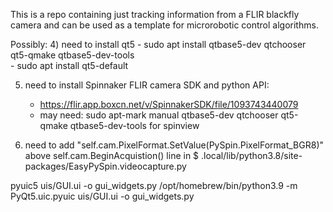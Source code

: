 This is a repo containing just tracking information from a FLIR blackfly camera and can be used as a template for microrobotic control algorithms.


Possibly:
4)  need to install qt5
    - sudo apt install qtbase5-dev qtchooser qt5-qmake qtbase5-dev-tools  
    - sudo apt install qt5-default

5) need to install Spinnaker FLIR camera SDK and python API: 
    - https://flir.app.boxcn.net/v/SpinnakerSDK/file/1093743440079
    - may need: sudo apt-mark manual qtbase5-dev qtchooser qt5-qmake qtbase5-dev-tools for spinview 

7) need to add "self.cam.PixelFormat.SetValue(PySpin.PixelFormat_BGR8)" above self.cam.BeginAcquistion() line in $ .local/lib/python3.8/site-packages/EasyPySpin.videocapture.py




pyuic5 uis/GUI.ui -o gui_widgets.py
/opt/homebrew/bin/python3.9 -m PyQt5.uic.pyuic uis/GUI.ui -o gui_widgets.py

